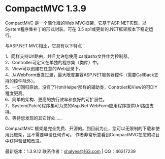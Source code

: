 ﻿CompactMVC 1.3.9
================

CompactMVC 是一个简化版的Web MVC框架，它基于ASP.NET实现，以System程序集补丁的形式封装。可在 3.5 sp1或更新的.NET框架版本下稳定运行。

与ASP.NET MVC相比，它具有以下特点：

1、同样支持Url路由，并且允许您使用.cs或ashx文件作为控制器。 <br />
2、Controller可定义在单独的程序集（类库）中。 <br />
3、View可以创建在任意的Web目录下。 <br />
4、从WebForm垂直过渡，最大限度兼容ASP.NET服务器控件（需要CallBack支持的控件除外）。 <br />
5、一切回归原始，没有了HtmlHelper那样的辅助类，Controler和View的可DIY程度更高。 <br />
6、简单的架构、更高的执行效率和良好的可扩展性。 <br />
7、System(Patch)程序集可为您的Asp.Net WebForm应用程序提供Url路由支持。 <br />
8、等待您发现的其它好处…… <br />

CompactMVC 框架是完全免费、开源的。到目前为止，您可以无限制的下载和使用此框架，且不需要申请任何许可。
作者非常乐意看到CompactMVC在您的项目中获得验证和改进。

最新版本：1.3.9.12
联系作者：shalves@163.com | QQ：46317239
